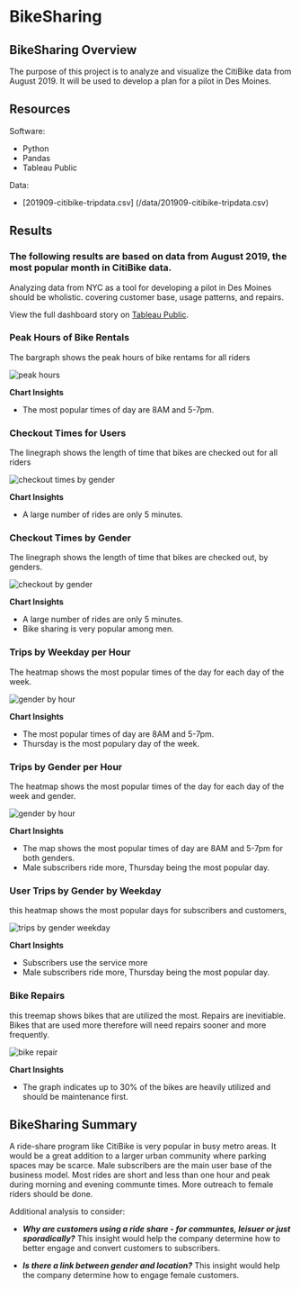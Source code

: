 # BikeSharing
## BikeSharing Overview
The purpose of this project is to analyze and visualize the CitiBike data from August 2019. It will be used to develop a plan for a pilot in Des Moines.

## Resources
Software:
* Python
* Pandas
* Tableau Public

Data: 
* [201909-citibike-tripdata.csv] (/data/201909-citibike-tripdata.csv)

## Results
### The following results are based on data from August 2019, the most popular month in CitiBike data.
Analyzing data from NYC as a tool for developing a pilot in Des Moines should be wholistic. covering customer base, usage patterns, and repairs.  

View the full dashboard story on [Tableau Public](https://public.tableau.com/app/profile/shannon.eddings/viz/CitiBikeStory_16646451143910/NYCstory).

### __Peak Hours of Bike Rentals__
The bargraph shows the peak hours of bike rentams for all riders

![peak hours](/images/cko-peak-hrs.png)

__Chart Insights__

* The most popular times of day are 8AM and 5-7pm.
  
  
### __Checkout Times for Users__
The linegraph shows the length of time that bikes are checked out for all riders

![checkout times by gender](/images/cko-times-for-users.png)

__Chart Insights__


* A large number of rides are only 5 minutes.
   
### __Checkout Times by Gender__
The linegraph shows the length of time that bikes are checked out, by genders.

![checkout by gender](/images/cko-times-by-genders.png)

__Chart Insights__

* A large number of rides are only 5 minutes.
* Bike sharing is very popular among men.

### __Trips by Weekday per Hour__
The heatmap shows the most popular times of the day for each day of the week.

![gender by hour](/images/trips-by-wkday-hr.png)

__Chart Insights__

*  The most popular times of day are 8AM and 5-7pm.
*  Thursday is the most populary day of the week. 

### __Trips by Gender per Hour__
The heatmap shows the most popular times of the day for each day of the week and gender.

![gender by hour](/images/trips-by-gender-hr.png)

__Chart Insights__

* The map shows the most popular times of day are 8AM and 5-7pm for both genders.
* Male subscribers ride more, Thursday being the most popular day.  
  
### __User Trips by Gender by Weekday__

this heatmap shows the most popular days for subscribers and customers,

![trips by gender weekday](/images/trips-gender-wkday.png)

__Chart Insights__

* Subscribers use the service more
* Male subscribers ride more, Thursday being the most popular day.
    
### __Bike Repairs__

this treemap shows bikes that are utilized the most. Repairs are inevitiable. Bikes that are used more therefore will need repairs sooner and more frequently. 

![bike repair](/images/bike-repair.png)

__Chart Insights__

* The graph indicates up to 30% of the bikes are heavily utilized and should be maintenance first.

## BikeSharing Summary

A ride-share program like CitiBike is very popular in busy metro areas. It would be a great addition to a larger urban community where parking spaces may be scarce. Male subscribers are the main user base of the business model. Most rides are short and less than one hour and peak during morning and evening communte times.  More outreach to female riders should be done. 

Additional analysis to consider:

* __*Why are customers using a ride share - for communtes, leisuer or just sporadically?*__  This insight would help the company determine how to better engage and convert customers to subscribers.

* __*Is there a link between gender and location?*__  This insight would help the company determine how to engage female customers.
